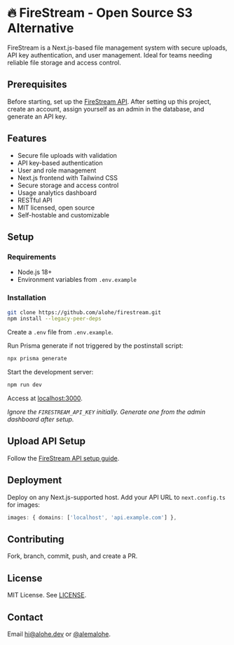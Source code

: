 # 🔥 FireStream - Open Source S3 Alternative

FireStream is a Next.js-based file management system with secure uploads, API key authentication, and user management. Ideal for teams needing reliable file storage and access control.

## Prerequisites
Before starting, set up the [FireStream API](https://github.com/alohe/firestream-api). After setting up this project, create an account, assign yourself as an admin in the database, and generate an API key.

## Features
- Secure file uploads with validation
- API key-based authentication
- User and role management
- Next.js frontend with Tailwind CSS
- Secure storage and access control
- Usage analytics dashboard
- RESTful API
- MIT licensed, open source
- Self-hostable and customizable

## Setup

### Requirements
- Node.js 18+
- Environment variables from `.env.example`

### Installation
```bash
git clone https://github.com/alohe/firestream.git
npm install --legacy-peer-deps
```
Create a `.env` file from `.env.example`. 

Run Prisma generate if not triggered by the postinstall script:
```bash
npx prisma generate
```

Start the development server:
```bash
npm run dev
```

Access at [localhost:3000](http://localhost:3000).

*Ignore the `FIRESTREAM_API_KEY` initially. Generate one from the admin dashboard after setup.*

## Upload API Setup
Follow the [FireStream API setup guide](https://github.com/alohe/firestream-api).

## Deployment
Deploy on any Next.js-supported host. Add your API URL to `next.config.ts` for images:
```ts
images: { domains: ['localhost', 'api.example.com'] },
```

## Contributing
Fork, branch, commit, push, and create a PR.

## License
MIT License. See [LICENSE](LICENSE).

## Contact
Email [hi@alohe.dev](mailto:hi@alohe.dev) or [@alemalohe](https://x.com/alemalohe).
